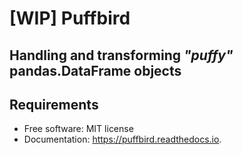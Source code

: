 # [WIP] Puffbird
## Handling and transforming *"puffy"* pandas.DataFrame objects

## Requirements

* Free software: MIT license
* Documentation: https://puffbird.readthedocs.io.
